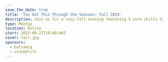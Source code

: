 ```yaml
---
save_the_date: true
title: 'You Got This Through the Seasons: Fall 2023'
description: Join us for a cosy fall evening featuring 5 core skills talks.
type: Meetup
location: Online
start: 2023-09-27T18:00:00Z
cover: fall.jpg
sponsors:
  - balsamiq
  - stackblitz
---
```

